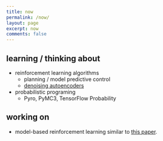```yaml
---
title: now
permalink: /now/
layout: page
excerpt: now
comments: false
---
```



## learning / thinking about
- reinforcement learning algorithms
    - planning / model predictive control
    - [denoising autoencoders](https://arxiv.org/abs/1903.11981)
- probabilistic programing
    - Pyro, PyMC3, TensorFlow Probability

## working on
- model-based reinforcement learning similar to [this paper](http://arxiv.org/abs/1903.00374).
 